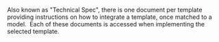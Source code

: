 Also known as "Technical Spec", there is one document per template providing instructions on how to integrate a template, once matched to a model.  Each of these documents is accessed when implementing the selected template.
